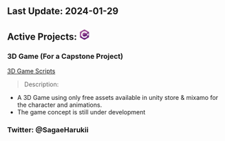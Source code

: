 <h2>Last Update: 2024-01-29</h2>

<h2>Active Projects: <img src = "https://github.com/devicons/devicon/blob/master/icons/csharp/csharp-original.svg" title="CSharp" width="25" height="25"/>&nbsp; </h2>

<div>
<h3>3D Game (For a Capstone Project)</h3>

[3D Game Scripts](https://github.com/SagaeHaruki/3D-GameScripts)

> Description:
  - A 3D Game using only free assets available in unity store & mixamo for the character and animations.
  - The game concept is still under development

</div> 












<h3>Twitter: @SagaeHarukii</h3>
